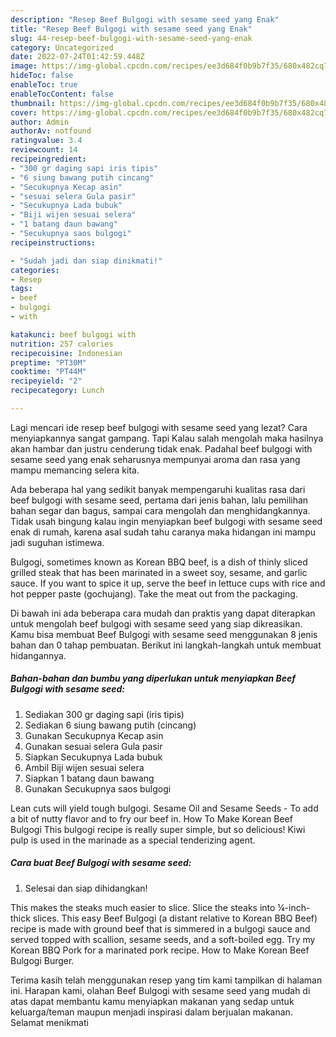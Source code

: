 ```yaml
---
description: "Resep Beef Bulgogi with sesame seed yang Enak"
title: "Resep Beef Bulgogi with sesame seed yang Enak"
slug: 44-resep-beef-bulgogi-with-sesame-seed-yang-enak
category: Uncategorized
date: 2022-07-24T01:42:59.448Z
image: https://img-global.cpcdn.com/recipes/ee3d684f0b9b7f35/680x482cq70/beef-bulgogi-with-sesame-seed-foto-resep-utama.jpg
hideToc: false
enableToc: true
enableTocContent: false
thumbnail: https://img-global.cpcdn.com/recipes/ee3d684f0b9b7f35/680x482cq70/beef-bulgogi-with-sesame-seed-foto-resep-utama.jpg
cover: https://img-global.cpcdn.com/recipes/ee3d684f0b9b7f35/680x482cq70/beef-bulgogi-with-sesame-seed-foto-resep-utama.jpg
author: Admin
authorAv: notfound
ratingvalue: 3.4
reviewcount: 14
recipeingredient:
- "300 gr daging sapi iris tipis"
- "6 siung bawang putih cincang"
- "Secukupnya Kecap asin"
- "sesuai selera Gula pasir"
- "Secukupnya Lada bubuk"
- "Biji wijen sesuai selera"
- "1 batang daun bawang"
- "Secukupnya saos bulgogi"
recipeinstructions:

- "Sudah jadi dan siap dinikmati!"
categories:
- Resep
tags:
- beef
- bulgogi
- with

katakunci: beef bulgogi with 
nutrition: 257 calories
recipecuisine: Indonesian
preptime: "PT30M"
cooktime: "PT44M"
recipeyield: "2"
recipecategory: Lunch

---
```



Lagi mencari ide resep beef bulgogi with sesame seed yang lezat? Cara menyiapkannya sangat gampang. Tapi Kalau salah mengolah maka hasilnya akan hambar dan justru cenderung tidak enak. Padahal beef bulgogi with sesame seed yang enak seharusnya mempunyai aroma dan rasa yang mampu memancing selera kita.


Ada beberapa hal yang sedikit banyak mempengaruhi kualitas rasa dari beef bulgogi with sesame seed, pertama dari jenis bahan, lalu pemilihan bahan segar dan bagus, sampai cara mengolah dan menghidangkannya. Tidak usah bingung kalau ingin menyiapkan beef bulgogi with sesame seed enak di rumah, karena asal sudah tahu caranya maka hidangan ini mampu jadi suguhan istimewa.

Bulgogi, sometimes known as Korean BBQ beef, is a dish of thinly sliced grilled steak that has been marinated in a sweet soy, sesame, and garlic sauce. If you want to spice it up, serve the beef in lettuce cups with rice and hot pepper paste (gochujang). Take the meat out from the packaging.


Di bawah ini ada beberapa cara mudah dan praktis yang dapat diterapkan untuk mengolah beef bulgogi with sesame seed yang siap dikreasikan. Kamu bisa membuat Beef Bulgogi with sesame seed menggunakan 8 jenis bahan dan 0 tahap pembuatan. Berikut ini langkah-langkah untuk membuat hidangannya.

<!--inarticleads1-->

##### Bahan-bahan dan bumbu yang diperlukan untuk menyiapkan Beef Bulgogi with sesame seed:

1. Sediakan 300 gr daging sapi (iris tipis)
1. Sediakan 6 siung bawang putih (cincang)
1. Gunakan Secukupnya Kecap asin
1. Gunakan sesuai selera Gula pasir
1. Siapkan Secukupnya Lada bubuk
1. Ambil Biji wijen sesuai selera
1. Siapkan 1 batang daun bawang
1. Gunakan Secukupnya saos bulgogi


Lean cuts will yield tough bulgogi. Sesame Oil and Sesame Seeds - To add a bit of nutty flavor and to fry our beef in. How To Make Korean Beef Bulgogi This bulgogi recipe is really super simple, but so delicious! Kiwi pulp is used in the marinade as a special tenderizing agent. 

<!--inarticleads2-->

##### Cara buat Beef Bulgogi with sesame seed:


1. Selesai dan siap dihidangkan!

This makes the steaks much easier to slice. Slice the steaks into ¼-inch-thick slices. This easy Beef Bulgogi (a distant relative to Korean BBQ Beef) recipe is made with ground beef that is simmered in a bulgogi sauce and served topped with scallion, sesame seeds, and a soft-boiled egg. Try my Korean BBQ Pork for a marinated pork recipe. How to Make Korean Beef Bulgogi Burger. 

Terima kasih telah menggunakan resep yang tim kami tampilkan di halaman ini. Harapan kami, olahan Beef Bulgogi with sesame seed yang mudah di atas dapat membantu kamu menyiapkan makanan yang sedap untuk keluarga/teman maupun menjadi inspirasi dalam berjualan makanan. Selamat menikmati
